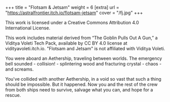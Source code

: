 +++
title = "Flotsam & Jetsam"
weight = 6
[extra]
url = "https://astralfrontier.itch.io/flotsam-jetsam"
cover = "/fj.jpg"
+++

This work is licensed under a Creative Commons Attribution 4.0 International License.

This work includes material derived from “The Goblin Pulls Out A Gun,” a Viditya Voleti Tech Pack, available by CC BY 4.0 license at vidityavoleti.itch.io. "Flotsam and Jetsam" is not affiliated with Viditya Voleti.

You were aboard an Aethership, traveling between worlds. The emergency bell sounded - collision! - splintering wood and fracturing crystal - chaos - and screams.

You've collided with another Aethership, in a void so vast that such a thing should be impossible. But it happened. Now you and the rest of the crew from both ships need to survive, salvage what you can, and hope for a rescue.